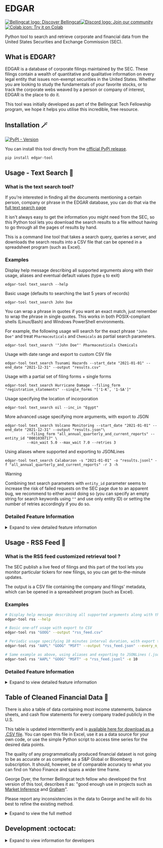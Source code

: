 # EDGAR

<a href="https://www.bellingcat.com"><img alt="Bellingcat logo: Discover Bellingcat" src="https://img.shields.io/badge/Discover%20Bellingcat-%20?style=for-the-badge&logo=data%3Aimage%2Fpng%3Bbase64%2CiVBORw0KGgoAAAANSUhEUgAAAA4AAAAYCAYAAADKx8xXAAABhGlDQ1BJQ0MgcHJvZmlsZQAAKJF9kT1Iw0AcxV9TS0UqDnZQEcxQneyiIo6likWwUNoKrTqYXPoFTRqSFBdHwbXg4Mdi1cHFWVcHV0EQ%2FABxdnBSdJES%2F5cUWsR4cNyPd%2Fced%2B8AoVllqtkTA1TNMtKJuJjLr4rBVwQwhhBEDEvM1JOZxSw8x9c9fHy9i%2FIs73N%2Fjn6lYDLAJxLHmG5YxBvEs5uWznmfOMzKkkJ8Tjxp0AWJH7kuu%2FzGueSwwDPDRjY9TxwmFktdLHcxKxsq8QxxRFE1yhdyLiuctzir1Tpr35O%2FMFTQVjJcpzmKBJaQRIo6klFHBVVYiNKqkWIiTftxD%2F%2BI40%2BRSyZXBYwcC6hBheT4wf%2Fgd7dmcXrKTQrFgcCLbX%2BMA8FdoNWw7e9j226dAP5n4Err%2BGtNYO6T9EZHixwBA9vAxXVHk%2FeAyx1g6EmXDMmR%2FDSFYhF4P6NvygODt0Dfmttbex%2BnD0CWulq%2BAQ4OgYkSZa97vLu3u7d%2Fz7T7%2BwHEU3LHAa%2FQ6gAAAAZiS0dEAAAAAAAA%2BUO7fwAAAAlwSFlzAAAuIwAALiMBeKU%2FdgAAAAd0SU1FB%2BgFHwwiMH4odB4AAAAZdEVYdENvbW1lbnQAQ3JlYXRlZCB3aXRoIEdJTVBXgQ4XAAAA50lEQVQ4y82SvWpCQRCFz25ERSJiCNqlUiS1b5AuEEiZIq1NOsGXCKms0wXSp9T6dskDiFikyiPc%2FrMZyf3FXSGQ0%2BzuzPl2ZoeVKgQ0gQ2wBVpVHlcDkjM5V%2FJ5nag6sJ%2FZX%2Bh%2FC7gEhqeAFKf7p1M9aB3b5oN1OomB7g1axUBPBr3GQHODHmOgqUF3MZAzKI2d4LWBV4H%2BMXDuJd1a7Cew1k7SwksaHC4LqNaw7aeX9GWHXkC1G1sTAS17Y3Kk2lnp4wNLiz0DrgLq8qt2MfmSSabAO%2FBBXp26dtrADPjOmN%2BAUdG7B3cE61l5hOZiAAAAAElFTkSuQmCC&logoColor=%23fff&color=%23000"></a><!--
--><a href="https://discord.gg/bellingcat"><img alt="Discord logo: Join our community" src="https://img.shields.io/badge/Join%20our%20community-%20?style=for-the-badge&logo=discord&logoColor=%23fff&color=%235865F2"></a><!--
--><a href="https://colab.research.google.com/github/bellingcat/EDGAR/blob/main/notebook/Bellingcat_EDGAR_Tool.ipynb"><img alt="Colab icon: Try it on Colab" src="https://img.shields.io/badge/Try%20it%20on%20Colab-%20?style=for-the-badge&logo=googlecolab&logoColor=fff&logoSize=auto&color=e8710a">
</a>

Python tool to search and retrieve corporate and financial data from the United States Securities and Exchange Commission (SEC). 

## What is EDGAR? 

EDGAR is a database of corporate filings maintained by the SEC. 
These filings contain a wealth of quantitative and qualitative information on every legal entity that issues non-exempt securities in the United States. 
Whether you are looking to study the fundamentals of your favorite stocks, or to track the corporate webs weaved by a person or company of interest, EDGAR is the place to do it.

This tool was initially developed as part of the Bellingcat Tech Fellowship program, we hope it helps you utilise this incredible, free resource.

## Installation :magic_wand:

[![PyPI - Version](https://img.shields.io/pypi/v/edgar-tool)
](https://pypi.org/project/edgar-tool/)

You can install this tool directly from the [official PyPi release](https://pypi.org/project/edgar-tool/).

```bash
pip install edgar-tool
```

## Usage - Text Search :mag_right:

### What is the text search tool?

If you're interested in finding all the documents mentioning a certain person, company or phrase in the EDGAR database, you can do that via the [full text search page](https://www.sec.gov/edgar/search/#)

It isn't always easy to get the information you might need from the SEC, so this Python tool lets you download the search results to a file without having to go through all the pages of results by hand.

This is a command line tool that takes a search query, queries a server, and downloads the search results into a CSV file that can be opened in a spreadsheet program (such as Excel).

### Examples

Display help message describing all supported arguments along with their usage, aliases and eventual default values (type `q` to exit)

```shell
edgar-tool text_search --help
```

Basic usage (defaults to searching the last 5 years of records)

```shell
edgar-tool text_search John Doe
```

You can wrap a phrase in quotes if you want an exact match, just remember to wrap the phrase in single quotes.
This works in both POSIX-compliant shells (Linux/Bash) and Windows PowerShell environments.

For example, the following usage will search for the exact phrase `"John Doe"` and treat `Pharmaceuticals` and
`Chemicals` as partial search parameters.

```shell
edgar-tool text_search '"John Doe"' Pharmaceuticals Chemicals
```

Usage with date range and export to custom CSV file

```shell
edgar-tool text_search Tsunami Hazards --start_date "2021-01-01" --end_date "2021-12-31" --output "results.csv"
```

Usage with a partial set of filing forms + single forms

```shell
edgar-tool text_search Hurricane Damage --filing_form "registration_statements" --single_forms "['1-K', '1-SA']"
```

Usage specifying the location of incorporation

```shell
edgar-tool text_search oil --inc_in "Egypt"
```

More advanced usage specifying more arguments, with export to JSON

```shell
edgar-tool text_search Volcano Monitoring --start_date "2021-01-01" --end_date "2021-12-31" --output "results.json"\
          --filing_form "all_annual_quarterly_and_current_reports" --entity_id "0001030717" \
          --min_wait 5.0 --max_wait 7.0 --retries 3
```

Using aliases where supported and exporting to JSONLines

```shell
edgar-tool text_search Calabarzon -s "2021-01-01" -o "results.jsonl" -f "all_annual_quarterly_and_current_reports" -r 3 -h
```

> [!WARNING]
> Combining text search parameters with `entity_id` parameter seems to increase the risk of failed requests on the SEC page due to an apparent bug, we recommend to either avoid doing so (you can specify an empty string for search keywords using `""` and use only entity ID) or setting the number of retries accordingly if you do so.

### Detailed Feature Information

<details>
<summary>Expand to view detailed feature information</summary>

#### Search parameters

Most search parameters from the EDGAR text search page are supported, including:
- `Document word or phrase` (mandatory)
- `Company name, ticker or CIK, or individual's name` (optional)
- `Filing category` (optional)
- `Filed from` and `Filed to` dates (optional)
- `Principal executive offices in` or `Incorporated in` (optional)

Currently unsupported search parameters are:
- `Filed date ranges` (since the same behavior can be achieved with `Filed from` and `Filed to` dates)

#### Output formats

Currently supported outputs formats are:
- CSV
- JSONLines (one JSON object per line)

Output format is determined by the file extension of the output file path. 
Accepted values are `.csv` and `.jsonl` (case-insensitive).

#### Retries

The tool supports retries in case of failed requests. Retries can be configured with the `--retries` argument, and the wait time between retries will be a random number between `--min_wait` and `--max_wait` arguments.

</details>

## Usage - RSS Feed :card_index:

### What is the RSS feed customized retrieval tool ?

The SEC publish a live feed of filings and this part of the tool lets you monitor particular tickers for new filings, so you can get to-the-minute updates.

The output is a CSV file containing the company and filings' metadata, which can be opened in a spreadsheet program (such as Excel).

### Examples

```bash
# Display help message describing all supported arguments along with their usage, aliases and eventual default values (type q to exit)
edgar-tool rss --help

# Basic one-off usage with export to CSV
edgar-tool rss "GOOG" --output "rss_feed.csv"

# Periodic usage specifying 10 minutes interval duration, with export to JSON
edgar-tool rss "AAPL" "GOOG" "MSFT" --output "rss_feed.json" --every_n_mins 10

# Same example as above, using aliases and exporting to JSONLines (.jsonl)
edgar-tool rss "AAPL" "GOOG" "MSFT" -o "rss_feed.jsonl" -e 10
```

### Detailed Feature Information

<details>
<summary>Expand to view detailed feature information</summary>

#### Companies CIK to Ticker mapping

Since the RSS feed uses CIKs instead of tickers, the tool includes a mapping of CIKs to tickers, which is used to filter the feed by ticker.
This mapping is obtained from the [SEC website](https://www.sec.gov/files/company_tickers.json) and is updated on user request.

#### Periodic retrieval

The RSS feed data returns the last 200 filings and is updated every 10 minutes (which doesn't mean all tickers are updated every 10 minutes).
The tool can fetch the feed either once on-demand, or at regular intervals.

</details>

## Table of Cleaned Financial Data :bank:

There is also a table of data containing most income statements, balance sheets, and cash flow statements for every company traded publicly in the U.S. 

This table is updated intermittently and is [available here for download as a .CSV file](https://edgar.marketinference.com/). You can open this file in Excel, use it as a data source for your own code, or use the simple Python script to access time series for the desired data points. 

The quality of any programmatically produced financial dataset is not going to be as accurate or as complete as a S&P Global or Bloomberg subscription. It should, however, be of comparable accuracy to what you can find on Yahoo Finance and spans a wider time frame.

George Dyer, the former Bellingcat tech fellow who developed the first version of this tool, describes it as: "good enough use in projects such as [Market Inference](https://www.marketinference.com/) and [Graham](https://graham.marketinference.com/info)". 

Please report any inconsistencies in the data to George and he will do his best to refine the existing method.

<details>
<summary>Expand to view the full method</summary>

The current table is created by the following method:

  - Monthly bulk download of all company facts data from EDGAR (this is the data set accessed by the official APIs)
  - Scraping of all calculation sheets related to each filing associated with a publicly traded company
  - Create a dictionary matching the most commonly used GAAP tags with a plain English term 
  - For a given company, for each year:
    - Determine what GAAP tags are listed under each cashflow / income / balance sheet headings (or whatever alternative terms the company happens to use) in the calculation sheet 
    - For each tag:
      - Obtain all the data associated with the tag in the company's bulk download folder for the desired year, and the preceding one 
      - Determine whether the data is duration or point in time
      - Identify quarterly and yearly values based on the time data associated with each data point
      - Recalculate all quarterly values if the reported ones are cumulative
      - Calculate Q4 value
      - Create cleaned and sorted time series
      - Isolate the value for the considered year (or calculate trailing twelve month value based on preceding four quarters for this year if the company hasn't reported yet)
    - For some particularly problematic data points such as debts I use addition between related data points to ensure consistency (this is why the debt amounts are not always perfectly accurate, but almost always in the ballpark)
    - Match the GAAP tags with their plain English term
    - Keep a database of orphan tags, and add them into the dictionary, manually

</details>

## Development :octocat:

<details>
<summary>Expand to view information for developers</summary>

This section describes how to install the project to run it from source, for example if you want to build new features.

```bash
# Clone the repository
git clone https://github.com/bellingcat/EDGAR.git

# Change directory to the project folder
cd EDGAR
```

This project uses [Poetry](https://python-poetry.org/docs) for dependency management and packaging.

```bash
# Install poetry if you haven't already
pip install poetry

# Install dependencies
poetry install

# Run the tool
poetry run edgar-tool --help

# Run unit tests using your Poetry environment's Python interpreter
poetry run pytest

# Run unit tests with tox
poetry run tox -- run-parallel
```
</details>
